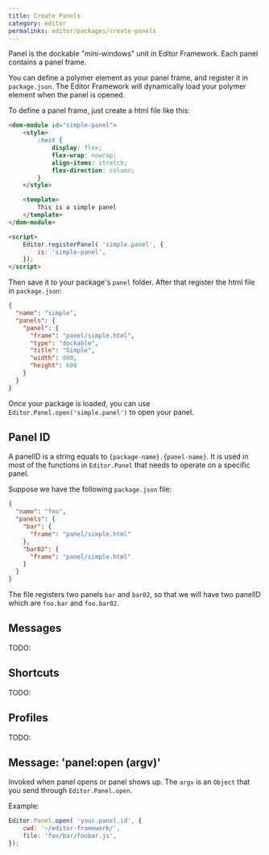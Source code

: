 ```yaml
---
title: Create Panels
category: editor
permalinks: editor/packages/create-panels
---
```


Panel is the dockable "mini-windows" unit in Editor Framework. Each panel contains a panel frame.

You can define a polymer element as your panel frame, and register it in `package.json`. The Editor Framework will dynamically load your polymer element when the panel is opened.

To define a panel frame, just create a html file like this:

```html
<dom-module id="simple-panel">
    <style>
        :host {
            display: flex;
            flex-wrap: nowrap;
            align-items: stretch;
            flex-direction: column;
        }
    </style>

    <template>
        This is a simple panel
    </template>
</dom-module>

<script>
    Editor.registerPanel( 'simple.panel', {
        is: 'simple-panel',
    });
</script>
```

Then save it to your package's `panel` folder. After that register the html file in `package.json`:

```json
{
  "name": "simple",
  "panels": {
    "panel": {
      "frame": "panel/simple.html",
      "type": "dockable",
      "title": "Simple",
      "width": 800,
      "height": 600
    }
  }
}
```

Once your package is loaded, you can use `Editor.Panel.open('simple.panel')` to open your panel.

## Panel ID

A panelID is a string equals to `{package-name}.{panel-name}`. It is used in most of the functions in `Editor.Panel` that needs to operate on a specific panel.

Suppose we have the following `package.json` file:

```json
{
  "name": "foo",
  "panels": {
    "bar": {
      "frame": "panel/simple.html"
    },
    "bar02": {
      "frame": "panel/simple.html"
    }
  }
}
```

The file registers two panels `bar` and `bar02`, so that we will have two panelID which are `foo.bar` and `foo.bar02`.

## Messages

TODO:


## Shortcuts

TODO:

## Profiles

TODO:

## Message: 'panel:open (argv)'

Invoked when panel opens or panel shows up. The `argv` is an `Object` that you send through `Editor.Panel.open`.

Example:

```javascript
Editor.Panel.open( 'your.panel.id', {
    cwd: '~/editor-framework/',
    file: 'foo/bar/foobar.js',
});
```

